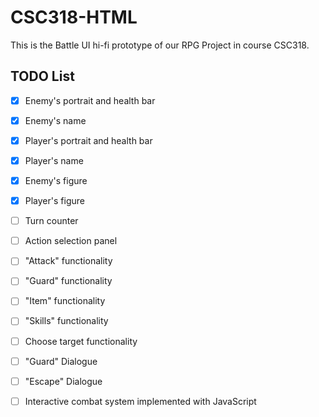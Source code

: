 # CSC318-HTML
This is the Battle UI hi-fi prototype of our RPG Project in course CSC318.

## TODO List
- [x] Enemy's portrait and health bar
- [x] Enemy's name
- [x] Player's portrait and health bar
- [x] Player's name
- [x] Enemy's figure
- [x] Player's figure
- [ ] Turn counter
- [ ] Action selection panel
- [ ] "Attack" functionality
- [ ] "Guard" functionality
- [ ] "Item" functionality
- [ ] "Skills" functionality
- [ ] Choose target functionality
- [ ] "Guard" Dialogue
- [ ] "Escape" Dialogue
- [ ] Interactive combat system implemented with JavaScript

